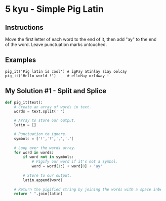 # 5 kyu - Simple Pig Latin
## Instructions
Move the first letter of each word to the end of it, then add "ay" to the end of the word. Leave punctuation marks untouched.

## Examples
```
pig_it('Pig latin is cool') # igPay atinlay siay oolcay
pig_it('Hello world !')     # elloHay orldway !
```

## My Solution #1 - Split and Splice
```python
def pig_it(text):
    # Create an array of words in text.
    words = text.split(' ')

    # Array to store our output.
    latin = []

    # Punctuation to ignore.
    symbols = ['!','?',',','.']
    
    # Loop over the words array.
    for word in words:
        if word not in symbols:
            # Pigify our word if it's not a symbol.
            word = word[1:] + word[0] + 'ay'
        
        # Store to our output.
        latin.append(word)
        
    # Return the pigified string by joining the words with a space inbetween each of them.
    return " ".join(latin)
```